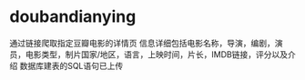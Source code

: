 # doubandianying
通过链接爬取指定豆瓣电影的详情页
信息详细包括电影名称，导演，编剧，演员，电影类型，制片国家/地区，语言，上映时间，片长，IMDB链接，评分以及介绍
数据库建表的SQL语句已上传
